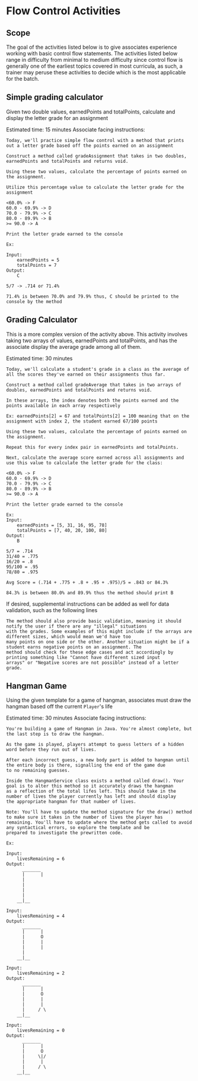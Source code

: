 # Flow Control Activities
## Scope
The goal of the activities listed below is to give associates experience working with basic control flow statements. The activities listed below range in difficulty from minimal to medium difficulty since control flow is generally one of the earliest topics covered in most curricula, as such, a trainer may peruse these activities to decide which is the most applicable for the batch.


## Simple grading calculator
Given two double values, earnedPoints and totalPoints, calculate and display the letter grade for an assignment
 
Estimated time: 15 minutes
Associate facing instructions:
```
Today, we'll practice simple flow control with a method that prints out a letter grade based off the points earned on an assignment

Construct a method called gradeAssignment that takes in two doubles, earnedPoints and totalPoints and returns void.

Using these two values, calculate the percentage of points earned on the assignment.

Utilize this percentage value to calculate the letter grade for the assignment

<60.0% -> F
60.0 - 69.9% -> D 
70.0 - 79.9% -> C 
80.0 - 89.9% -> B
>= 90.0 -> A

Print the letter grade earned to the console

Ex: 

Input:
    earnedPoints = 5
    totalPoints = 7
Output:
    C

5/7 -> .714 or 71.4%

71.4% is between 70.0% and 79.9% thus, C should be printed to the console by the method
```
 
## Grading Calculator
This is a more complex version of the activity above. This activity involves taking two arrays of values, earnedPoints and totalPoints, and has the associate display the average grade among all of them. 

Estimated time: 30 minutes
```
Today, we'll calculate a student's grade in a class as the average of all the scores they've earned on their assignments thus far.

Construct a method called gradeAverage that takes in two arrays of doubles, earnedPoints and totalPoints and returns void.

In these arrays, the index denotes both the points earned and the points available in each array respectively

Ex: earnedPoints[2] = 67 and totalPoints[2] = 100 meaning that on the assignment with index 2, the student earned 67/100 points

Using these two values, calculate the percentage of points earned on the assignment.

Repeat this for every index pair in earnedPoints and totalPoints.

Next, calculate the average score earned across all assignments and use this value to calculate the letter grade for the class:

<60.0% -> F
60.0 - 69.9% -> D 
70.0 - 79.9% -> C 
80.0 - 89.9% -> B
>= 90.0 -> A

Print the letter grade earned to the console

Ex: 
Input:
    earnedPoints = [5, 31, 16, 95, 78]
    totalPoints = [7, 40, 20, 100, 80]
Output:
    B

5/7 = .714
31/40 = .775
16/20 = .8
95/100 = .95
78/80 = .975

Avg Score = (.714 + .775 + .8 + .95 + .975)/5 = .843 or 84.3%

84.3% is between 80.0% and 89.9% thus the method should print B
```

If desired, supplemental instructions can be added as well for data validation, such as the following lines

``` 
The method should also provide basic validation, meaning it should notify the user if there are any "illegal" situations 
with the grades. Some examples of this might include if the arrays are different sizes, which would mean we'd have too 
many points on one side or the other. Another situation might be if a student earns negative points on an assignment. The 
method should check for these edge cases and act accordingly by printing something like "Cannot have different sized input 
arrays" or "Negative scores are not possible" instead of a letter grade.
```

## Hangman Game
Using the given template for a game of hangman, associates must draw the hangman based off the current `Player`'s life
 
Estimated time: 30 minutes
Associate facing instructions:
```
You're building a game of Hangman in Java. You're almost complete, but the last step is to draw the hangman. 

As the game is played, players attempt to guess letters of a hidden word before they run out of lives.

After each incorrect guess, a new body part is added to hangman until the entire body is there, signalling the end of the game due 
to no remaining guesses.

Inside the HangmanService class exists a method called draw(). Your goal is to alter this method so it accurately draws the hangman 
as a reflection of the total lifes left. This should take in the number of lives the player currently has left and should display 
the appropriate hangman for that number of lives.

Note: You'll have to update the method signature for the draw() method to make sure it takes in the number of lives the player has 
remaining. You'll have to update where the method gets called to avoid any syntactical errors, so explore the template and be 
prepared to investigate the prewritten code.

Ex:

Input: 
    livesRemaining = 6
Output:
      _______
      |      |
      |
      |
      |
      |
    __|__

Input: 
    livesRemaining = 4
Output:
      _______
      |      |
      |      O
      |      |
      |      |
      |
    __|__

Input: 
    livesRemaining = 2
Output:
      _______
      |      |
      |      O
      |      |
      |      |
      |     / \
    __|__

Input: 
    livesRemaining = 0
Output:
      _______
      |      |
      |      O
      |     \|/
      |      |
      |     / \
    __|__


```